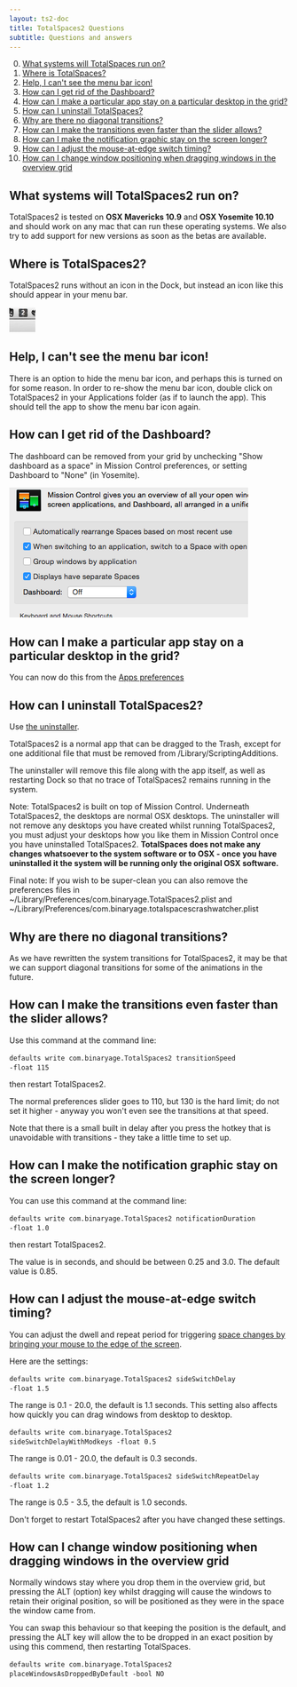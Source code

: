 ```yaml
---
layout: ts2-doc
title: TotalSpaces2 Questions
subtitle: Questions and answers
---
```


0. [What systems will TotalSpaces run on?](#system-requirements)
0. [Where is TotalSpaces?](#finding-totalspaces)
0. [Help, I can't see the menu bar icon!](#menubar-icon)
0. [How can I get rid of the Dashboard?](#no-dashboard)
0. [How can I make a particular app stay on a particular desktop in the grid?](#app-assignments)
0. [How can I uninstall TotalSpaces?](#uninstall)
0. [Why are there no diagonal transitions?](#diagonal-transitions)
0. [How can I make the transitions even faster than the slider allows?](#faster-transitions)
0. [How can I make the notification graphic stay on the screen longer?](#longer-notifications)
0. [How can I adjust the mouse-at-edge switch timing?](#mouse-edge-timings)
0. [How can I change window positioning when dragging windows in the overview grid](#place-window-as-dropped)

## <a id="system-requirements"></a>What systems will TotalSpaces2 run on?

TotalSpaces2 is tested on **OSX Mavericks 10.9** and **OSX Yosemite 10.10** and should work on any mac that can run these operating systems. We also try to add support for new versions as soon as the betas are available.

## <a id="finding-totalspaces"></a>Where is TotalSpaces2?

TotalSpaces2 runs without an icon in the Dock, but instead an icon like this should appear in your menu bar.

<img src="/images/menubar-icon.png">

## <a id="menubar-icon"></a>Help, I can't see the menu bar icon!

There is an option to hide the menu bar icon, and perhaps this is turned on for some reason. In order to re-show the menu bar icon, double click on TotalSpaces2 in your Applications folder (as if to launch the app). This should tell the app to show the menu bar icon again.

## <a id="no-dashboard"></a>How can I get rid of the Dashboard?

The dashboard can be removed from your grid by unchecking "Show dashboard as a space" in Mission Control preferences, or setting Dashboard to "None" (in Yosemite).

<img src="/images/show-dashboard-as-a-space.png">

## <a id="app-assignments"></a>How can I make a particular app stay on a particular desktop in the grid?

You can now do this from the [Apps preferences](/apps)

## <a id="uninstall"></a>How can I uninstall TotalSpaces2?

Use [the uninstaller](http://downloads.binaryage.com/TotalSpaces2Uninstaller.zip).

TotalSpaces2 is a normal app that can be dragged to the Trash, except for one additional file that must be removed from /Library/ScriptingAdditions.

The uninstaller will remove this file along with the app itself, as well as restarting Dock so that no trace of TotalSpaces2 remains running in the system.

Note: TotalSpaces2 is built on top of Mission Control. Underneath TotalSpaces2, the desktops are normal OSX desktops. The uninstaller will not remove any desktops you have created whilst running TotalSpaces2, you must adjust your desktops how you like them in Mission Control once you have uninstalled TotalSpaces2.
**TotalSpaces does not make any changes whatsoever to the system software or to OSX - once you have uninstalled it the system will be running only the original OSX software.**

Final note: If you wish to be super-clean you can also remove the preferences files in ~/Library/Preferences/com.binaryage.TotalSpaces2.plist and ~/Library/Preferences/com.binaryage.totalspacescrashwatcher.plist

## <a id="diagonal-transitions"></a>Why are there no diagonal transitions?

As we have rewritten the system transitions for TotalSpaces2, it may be that we can support diagonal transitions for some of the animations in the future.

## <a id="faster-transitions"></a>How can I make the transitions even faster than the slider allows?

Use this command at the command line:

<code>defaults write com.binaryage.TotalSpaces2 transitionSpeed -float 115</code>

then restart TotalSpaces2.

The normal preferences slider goes to 110, but 130 is the hard limit; do not set it higher - anyway you won't even see the transitions at that speed. 

Note that there is a small built in delay after you press the hotkey that is unavoidable with transitions - they take a little time to set up.

## <a id="longer-notifications"></a>How can I make the notification graphic stay on the screen longer?

You can use this command at the command line:

<code>defaults write com.binaryage.TotalSpaces2 notificationDuration -float 1.0</code>

then restart TotalSpaces2. 

The value is in seconds, and should be between 0.25 and 3.0. The default value is 0.85.

## <a id="mouse-edge-timings"></a>How can I adjust the mouse-at-edge switch timing?

You can adjust the dwell and repeat period for triggering [space changes by bringing your mouse to the edge of the screen](/mouse-edges2).

Here are the settings:

<code>defaults write com.binaryage.TotalSpaces2 sideSwitchDelay -float 1.5</code>

The range is 0.1 - 20.0, the default is 1.1 seconds. This setting also affects how quickly you can drag windows from desktop to desktop.

<code>defaults write com.binaryage.TotalSpaces2 sideSwitchDelayWithModkeys -float 0.5</code>

The range is 0.01 - 20.0, the default is 0.3 seconds.

<code>defaults write com.binaryage.TotalSpaces2 sideSwitchRepeatDelay -float 1.2</code>

The range is 0.5 - 3.5, the default is 1.0 seconds.

Don't forget to restart TotalSpaces2 after you have changed these settings.

## <a id="place-window-as-dropped"></a>How can I change window positioning when dragging windows in the overview grid

Normally windows stay where you drop them in the overview grid, but pressing the ALT (option) key whilst dragging will cause the windows to retain their original position, so will be positioned as they were in the space the window came from.

You can swap this behaviour so that keeping the position is the default, and pressing the ALT key will allow the to be dropped in an exact position by using this commend, then restarting TotalSpaces.

<code>defaults write com.binaryage.TotalSpaces2 placeWindowsAsDroppedByDefault -bool NO</code>
